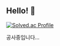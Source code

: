 ## Hello! 👋
 
[![Solved.ac Profile](http://mazassumnida.wtf/api/v2/generate_badge?boj=dkwjt001)](https://solved.ac/dkwjt001/)

공사중입니다...
